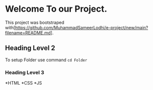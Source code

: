 # Welcome To our Project.

This project was bootstraped with[https://github.com/MuhammadSameerLodhi/e-project/new/main?filename=README.md].

## Heading Level 2

To setup Folder use command `cd Folder`

### Heading Level 3
*HTML
*CSS
*JS
